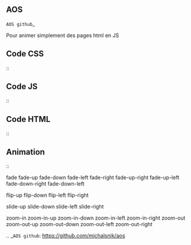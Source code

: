 AOS
-------------------
`AOS github`_

Pour animer simplement des pages html en JS

Code CSS
-------------------
::

  <link rel="stylesheet" href="https://unpkg.com/aos@next/dist/aos.css" />

Code JS
-------------------
::

  <script src="https://unpkg.com/aos@next/dist/aos.js"></script>
  <script>
  AOS.init();
  </script>

Code HTML
-------------------
::

  <div
  data-aos="fade-up"
  data-aos-offset="200"
  data-aos-delay="50"
  data-aos-duration="1000"
  data-aos-easing="ease-in-out"
  data-aos-mirror="true"
  data-aos-once="false"
  data-aos-anchor-placement="top-center"
  >
  </div>

Animation
-------------------
::

  fade
  fade-up
  fade-down
  fade-left
  fade-right
  fade-up-right
  fade-up-left
  fade-down-right
  fade-down-left

  flip-up
  flip-down
  flip-left
  flip-right

  slide-up
  slide-down
  slide-left
  slide-right

  zoom-in
  zoom-in-up
  zoom-in-down
  zoom-in-left
  zoom-in-right
  zoom-out
  zoom-out-up
  zoom-out-down
  zoom-out-left
  zoom-out-right


.. _`AOS github`: https://github.com/michalsnik/aos
